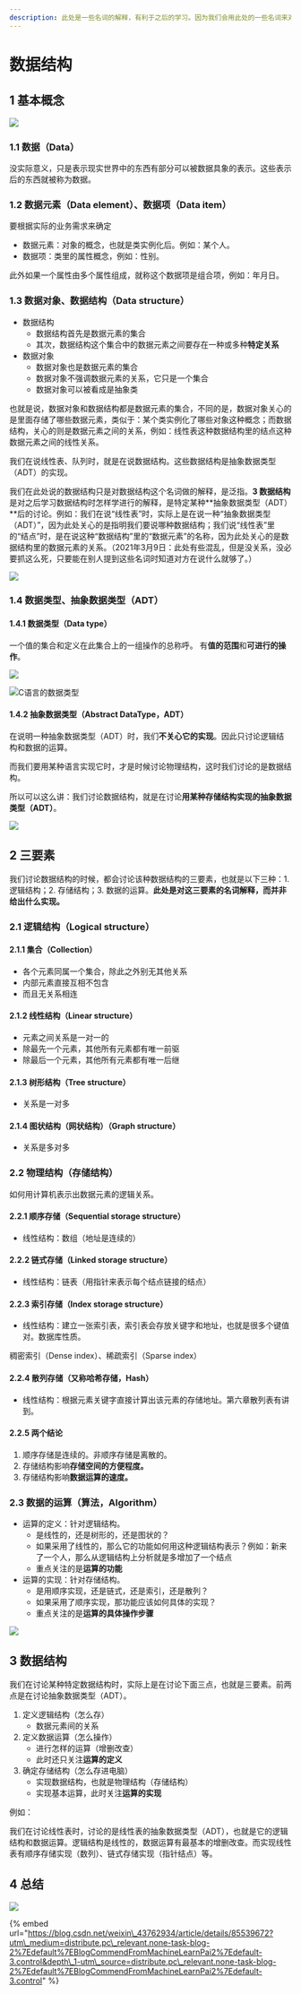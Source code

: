 ```yaml
---
description: 此处是一些名词的解释，有利于之后的学习。因为我们会用此处的一些名词来对之后要学习的数据结构进行描述和解释。
---
```


# 数据结构

## 1 基本概念

![](../../.gitbook/assets/shu-ju-jie-gou-ji-ben-gai-nian-de-zong-jie-.png)

### 1.1 数据（Data）

没实际意义，只是表示现实世界中的东西有部分可以被数据具象的表示。这些表示后的东西就被称为数据。

### 1.2 数据元素（Data element）、数据项（Data item）

要根据实际的业务需求来确定

* 数据元素：对象的概念，也就是类实例化后。例如：某个人。
* 数据项：类里的属性概念，例如：性别。

此外如果一个属性由多个属性组成，就称这个数据项是组合项，例如：年月日。

### 1.3 数据对象、数据结构（Data structure）

* 数据结构
  * 数据结构首先是数据元素的集合
  * 其次，数据结构这个集合中的数据元素之间要存在一种或多种**特定关系**
* 数据对象
  * 数据对象也是数据元素的集合
  * 数据对象不强调数据元素的关系，它只是一个集合
  * 数据对象可以被看成是抽象类

也就是说，数据对象和数据结构都是数据元素的集合，不同的是，数据对象关心的是里面存储了哪些数据元素，类似于：某个类实例化了哪些对象这种概念；而数据结构，关心的则是数据元素之间的关系，例如：线性表这种数据结构里的结点这种数据元素之间的线性关系。

我们在说线性表、队列时，就是在说数据结构。这些数据结构是抽象数据类型（ADT）的实现。

我们在此处说的数据结构只是对数据结构这个名词做的解释，是泛指。**3 数据结构**是对之后学习数据结构时怎样学进行的解释，是特定某种**抽象数据类型（ADT）**后的讨论。例如：我们在说“线性表”时，实际上是在说一种“抽象数据类型（ADT）”，因为此处关心的是指明我们要说哪种数据结构；我们说“线性表”里的“结点”时，是在说这种“数据结构”里的“数据元素”的名称，因为此处关心的是数据结构里的数据元素的关系。（2021年3月9日：此处有些混乱，但是没关系，没必要抓这么死，只要能在别人提到这些名词时知道对方在说什么就够了。）

![](../../.gitbook/assets/shu-ju-jie-gou-he-shu-ju-dui-xiang-de-qu-bie-.png)

### 1.4 数据类型、抽象数据类型（ADT）

#### 1.4.1 数据类型（Data type）

一个值的集合和定义在此集合上的一组操作的总称呼。 有**值的范围**和**可进行的操作**。

![](../../.gitbook/assets/shu-ju-lei-xing-.png)

![C&#x8BED;&#x8A00;&#x7684;&#x6570;&#x636E;&#x7C7B;&#x578B;](../../.gitbook/assets/c-yu-yan-de-shu-ju-lei-xing-.jpg)

#### 1.4.2 抽象数据类型（Abstract DataType，ADT）

在说明一种抽象数据类型（ADT）时，我们**不关心它的实现**。因此只讨论逻辑结构和数据的运算。

而我们要用某种语言实现它时，才是时候讨论物理结构，这时我们讨论的是数据结构。 

所以可以这么讲：我们讨论数据结构，就是在讨论**用某种存储结构实现的抽象数据类型（ADT）**。

![](../../.gitbook/assets/chou-xiang-shu-ju-lei-xing-.png)

## 2 三要素

我们讨论数据结构的时候，都会讨论该种数据结构的三要素，也就是以下三种：1. 逻辑结构；2. 存储结构；3. 数据的运算。**此处是对这三要素的名词解释，而并非给出什么实现。**

### 2.1 逻辑结构（Logical structure）

#### 2.1.1 集合（Collection）

* 各个元素同属一个集合，除此之外别无其他关系
* 内部元素直接互相不包含
* 而且无关系相连

#### 2.1.2 线性结构（Linear structure）

* 元素之间关系是一对一的
* 除最先一个元素，其他所有元素都有唯一前驱
* 除最后一个元素，其他所有元素都有唯一后继

#### 2.1.3 树形结构（Tree structure）

* 关系是一对多

#### 2.1.4 图状结构（网状结构）（Graph structure）

* 关系是多对多

### 2.2 物理结构（存储结构）

如何用计算机表示出数据元素的逻辑关系。

#### 2.2.1 顺序存储（Sequential storage structure）

* 线性结构：数组（地址是连续的）

#### 2.2.2 链式存储（Linked storage structure）

* 线性结构：链表（用指针来表示每个结点链接的结点）

#### 2.2.3 索引存储（Index storage structure）

* 线性结构：建立一张索引表，索引表会存放关键字和地址，也就是很多个键值对。数据库性质。

稠密索引（Dense index）、稀疏索引（Sparse index）

#### 2.2.4 散列存储（又称哈希存储，Hash）

* 线性结构：根据元素关键字直接计算出该元素的存储地址。第六章散列表有讲到。

#### 2.2.5 两个结论

1. 顺序存储是连续的。非顺序存储是离散的。
2. 存储结构影响**存储空间的方便程度。**
3. 存储结构影响**数据运算的速度。**

### 2.3 数据的运算（算法，Algorithm）

* 运算的定义：针对逻辑结构。
  * 是线性的，还是树形的，还是图状的？
  * 如果采用了线性的，那么它的功能如何用这种逻辑结构表示？例如：新来了一个人，那么从逻辑结构上分析就是多增加了一个结点
  * 重点关注的是**运算的功能**
* 运算的实现：针对存储结构。
  * 是用顺序实现，还是链式，还是索引，还是散列？
  * 如果采用了顺序实现，那功能应该如何具体的实现？
  * 重点关注的是**运算的具体操作步骤**

![](../../.gitbook/assets/shu-ju-de-yun-suan-.png)

## 3 数据结构

我们在讨论某种特定数据结构时，实际上是在讨论下面三点，也就是三要素。前两点是在讨论抽象数据类型（ADT）。

1. 定义逻辑结构（怎么存）
   * 数据元素间的关系
2. 定义数据运算（怎么操作）
   * 进行怎样的运算（增删改查）
   * 此时还只关注**运算的定义**
3. 确定存储结构（怎么存进电脑）
   * 实现数据结构，也就是物理结构（存储结构）
   * 实现基本运算，此时关注**运算的实现**

例如：

我们在讨论线性表时，讨论的是线性表的抽象数据类型（ADT），也就是它的逻辑结构和数据运算。逻辑结构是线性的，数据运算有最基本的增删改查。而实现线性表有顺序存储实现（数列）、链式存储实现（指针结点）等。

## 4 总结

![](../../.gitbook/assets/xu-lun-si-wei-dao-tu-.png)

{% embed url="https://blog.csdn.net/weixin\_43762934/article/details/85539672?utm\_medium=distribute.pc\_relevant.none-task-blog-2%7Edefault%7EBlogCommendFromMachineLearnPai2%7Edefault-3.control&depth\_1-utm\_source=distribute.pc\_relevant.none-task-blog-2%7Edefault%7EBlogCommendFromMachineLearnPai2%7Edefault-3.control" %}

